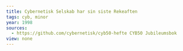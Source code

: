 ```yaml
---
title: Cybernetisk Selskab har sin siste Rekeaften
tags: cyb, minor
year: 1998
sources:
  - https://github.com/cybernetisk/cyb50-hefte CYB50 Jubileumsbok
view: none
---
```

